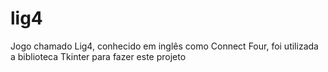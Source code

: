 # lig4
 Jogo chamado Lig4, conhecido em inglês como Connect Four, foi utilizada a biblioteca Tkinter para fazer este projeto
